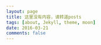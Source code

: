 ```yaml
---
layout: page
title: 这里没有内容，请转道posts
tags: [about, Jekyll, theme, moon]
date: 2016-03-21
comments: false
---
```

